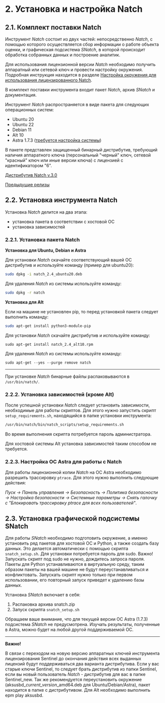 ﻿<div style="page-break-before:always;">
</div>

# <a name="setup_natch"></a>2. Установка и настройка Natch

## <a name="complect"></a>2.1. Комплект поставки Natch

Инструмент *Natch* состоит из двух частей: непосредственно *Natch*, с помощью которого осуществляется
сбор информации о работе объекта оценки, и графическая подсистема *SNatch*, в которой происходит обработка
собранных данных и построение аналитик.

Для использования лицензионной версии *Natch* необходимо получить аппаратный или сетевой ключ и провести настройку окружения.
Подробная инструкция находится в разделе [Настройка окружения для использования лицензированного Natch](14_app_license.md#app_license).

В комплект поставки инструмента входит пакет *Natch*, архив *SNatch* и документация.

Инструмент *Natch* распространяется в виде пакета для следующих операционных систем:

* Ubuntu 20
* Ubuntu 22
* Debian 11
* Alt 10
* Astra 1.7.3 ([требуется настройка системы](#setup_astra))

В пакете представлен защищенный бинарный дистрибутив, требующий наличия аппаратного ключа (персональный "черный" ключ, сетевой "красный" ключ или иные версии ключа) с лицензией c идентификатором "6".

[Дистрибутив Natch v.3.0](https://nextcloud.ispras.ru/index.php/s/BT6xeiz4ATQLqoy)

[Предыдущие релизы](22_app_releases.md#app_releases)


## 2.2. Установка инструмента Natch

Установка *Natch* делится на два этапа:

* установка пакета в соответствии с хостовой ОС
* установка зависимостей

### 2.2.1. Установка пакета Natch

**Установка для Ubuntu, Debian и Astra**

Для установки *Natch* скачайте соответствующий вашей ОС дистрибутив и используйте команду (пример для ubuntu20):

```bash
sudo dpkg -i natch_2.4_ubuntu20.deb
```
Для удаления *Natch* из системы используйте команду:

```bash
sudo dpkg -r natch
```

**Установка для Alt**

Если на машине не установлен pip, то перед установкой пакета следует выполнить команду:

```bash
sudo apt-get install python3-module-pip
```

Для установки *Natch* скачайте дистрибутив и используйте команду:
```
sudo apt-get install natch_2.4_alt10.rpm
```
Для удаления *Natch* из системы используйте команду:
```
sudo apt-get --yes --purge remove natch
```

___

При установке *Natch* бинарные файлы распаковываются в ``/usr/bin/natch/``.

### 2.2.2. Установка зависимостей (кроме Alt)

После успешной установки *Natch* следует установить зависимости, необходимые для работы скриптов. Для этого нужно запустить скрипт `setup_requirements.sh`, находящийся в
папке установки инструмента:

```bash
/usr/bin/natch/bin/natch_scripts/setup_requirements.sh
```
Во время выполнения скрипта потребуется пароль администратора.

Для хостовой системы Alt установка зависимостей таким способом не требуется.

### <a name="setup_astra"></a>2.2.3. Настройка ОС Astra для работы с Natch

Для работы лицензионной копии *Natch* на ОС Astra необходимо разрешить трассировку `ptrace`. Для этого нужно выполнить следующие действия:

*Пуск -> Панель управления -> Безопасность -> Политика безопасности ->
Настройка безопасности -> Системные параметры -> Снять галочку с "Блокировать трассировку ptrace для всех пользователей"*.

## <a name="setup_snatch"></a>2.3. Установка графической подсистемы SNatch

Для работы *SNatch* необходимо подготовить окружение, а именно установить ряд пакетов для хостовой ОС и Python, а также создать базу данных. Это делается автоматически с помощью скрипта `snatch_setup.sh`. Для установки потребуется пароль для sudo. Важно! Запускать скрипт под sudo не нужно, дождитесь запроса пароля. Пакеты для Python устанавливаются в виртуальную среду, таким образом пакеты на вашей машине не будут переустанавливаться и конфликтовать. Запускать скрипт нужно только при первом использовании, его повторный запуск приведет к удалению базы данных.

Установка *SNatch* включает в себя:

1. Распаковка архива snatch.zip
2. Запуск скрипта `snatch_setup.sh`

Обращаем ваше внимание, что для текущей версии ОС Astra (1.7.3) подсистема *SNatch* не предусмотрена. Изучать результаты, полученные в Astra, можно будет на любой другой
поддерживаемой ОС.

____
**Важно!**

В связи с переходом на новую версию аппаратных ключей инструмента лицензирования Sentinel до окончания действия всех выданных лицензий будут поддерживаться два варианта дистрибутива. Если у вас старые ключи Sentinel, то следует брать дистрибутив из папки Sentinel, если вы новый пользователь *Natch* - дистрибутив для вас в папке Sentinel_new. Так же рекомендуется переустановить окружение (aksusbd_*current_version*\_amd64.deb для Ubuntu/Debian/Astra), пакет находится в папке с дистрибутивом. Для Alt необходимо выполнить epm play aksusbd.


